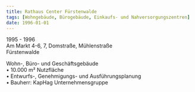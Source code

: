 ```yaml
---
title: Rathaus Center Fürstenwalde
tags: [Wohngebäude, Bürogebäude, Einkaufs- und Nahversorgungszentren]
date: 1996-01-01
---
```

1995 - 1996<br/>
Am Markt 4-6, 7, Domstraße, Mühlenstraße<br/>
Fürstenwalde

Wohn-, Büro- und Geschäftsgebäude<br/>
• 10.000 m² Nutzfläche<br/>
• Entwurfs-, Genehmigungs- und Ausführungsplanung<br/>
• Bauherr: KapHag Unternehmensgruppe<br/>
